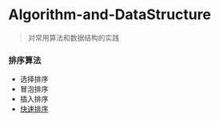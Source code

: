 # Algorithm-and-DataStructure

> 对常用算法和数据结构的实践

### 排序算法

* 选择排序
* 冒泡排序
* 插入排序
* [快速排序](.\sort\quickSort.cpp)
